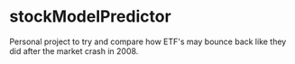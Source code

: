 # stockModelPredictor
Personal project to try and compare how ETF's may bounce back like they did after the market crash in 2008.
